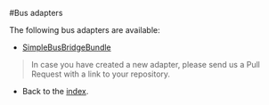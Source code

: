 #Bus adapters

The following bus adapters are available:

* [SimpleBusBridgeBundle](https://github.com/BenGorFile/SimpleBusBridgeBundle)

> In case you have created a new adapter, please send us a Pull Request with a link to your repository.

- Back to the [index](index.md).
